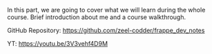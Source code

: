 In this part, we are going to cover what we will learn during the whole course. Brief introduction about me and a course walkthrough.

GitHub Repository: https://github.com/zeel-codder/frappe_dev_notes

YT: https://youtu.be/3V3vehf4D9M